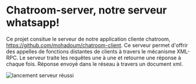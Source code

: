# Chatroom-server, notre serveur whatsapp!    
    
Ce projet consitue le serveur de notre application cliente chatroom, https://github.com/mohadoum/chatroom-client. Ce serveur permet d'offrir des appelles de fonctions distantes de clients à travers le mécanisme XML-RPC. Le serveur traite les requêtes une à une et retourne une réponse à chaque fois. Réponse envoyé dans le réseau à travers un document xml.    


![lancement serveur réussi](https://drive.google.com/uc?id=101Ax102ENSCtiGJYKK-m3aDPBo2rQMP6)
